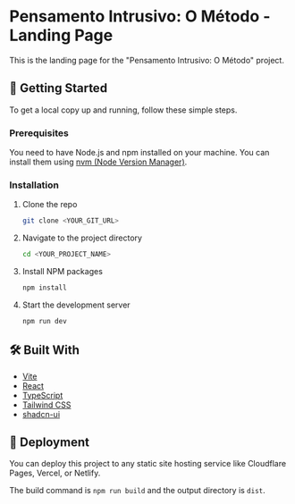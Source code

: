 # Pensamento Intrusivo: O Método - Landing Page

This is the landing page for the "Pensamento Intrusivo: O Método" project.

## 🚀 Getting Started

To get a local copy up and running, follow these simple steps.

### Prerequisites

You need to have Node.js and npm installed on your machine.
You can install them using [nvm (Node Version Manager)](https://github.com/nvm-sh/nvm#installing-and-updating).

### Installation

1.  Clone the repo
    ```sh
    git clone <YOUR_GIT_URL>
    ```
2.  Navigate to the project directory
    ```sh
    cd <YOUR_PROJECT_NAME>
    ```
3.  Install NPM packages
    ```sh
    npm install
    ```
4.  Start the development server
    ```sh
    npm run dev
    ```

## 🛠️ Built With

*   [Vite](https://vitejs.dev/)
*   [React](https://reactjs.org/)
*   [TypeScript](https://www.typescriptlang.org/)
*   [Tailwind CSS](https://tailwindcss.com/)
*   [shadcn-ui](https://ui.shadcn.com/)

## 🚀 Deployment

You can deploy this project to any static site hosting service like Cloudflare Pages, Vercel, or Netlify.

The build command is `npm run build` and the output directory is `dist`.